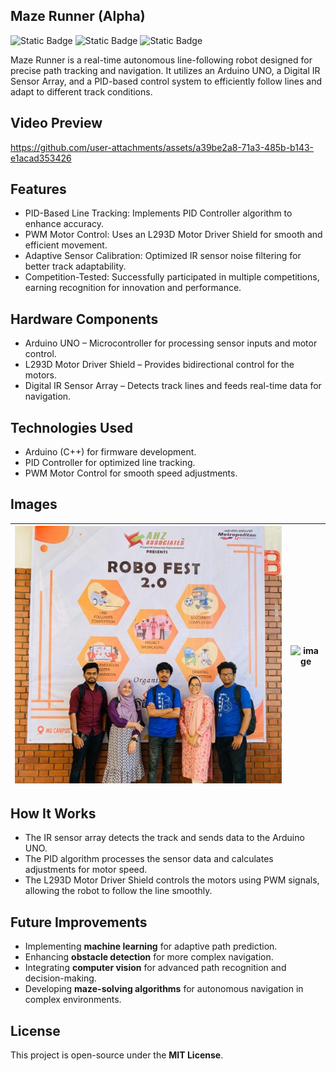 ## Maze Runner (Alpha)

![Static Badge](https://img.shields.io/badge/Arduino-%23009baa)
![Static Badge](https://img.shields.io/badge/Line%20Follower%20Robot-8A2BE2)
![Static Badge](https://img.shields.io/badge/PID%20Controller-greenbright)

Maze Runner is a real-time autonomous line-following robot designed for precise path tracking and navigation. It utilizes an Arduino UNO, a Digital IR Sensor Array, and a PID-based control system to efficiently follow lines and adapt to different track conditions.

## Video Preview
https://github.com/user-attachments/assets/a39be2a8-71a3-485b-b143-e1acad353426

## Features
- PID-Based Line Tracking: Implements PID Controller algorithm to enhance accuracy.
- PWM Motor Control: Uses an L293D Motor Driver Shield for smooth and efficient movement.
- Adaptive Sensor Calibration: Optimized IR sensor noise filtering for better track adaptability.
- Competition-Tested: Successfully participated in multiple competitions, earning recognition for innovation and performance.

## Hardware Components
- Arduino UNO – Microcontroller for processing sensor inputs and motor control.
- L293D Motor Driver Shield – Provides bidirectional control for the motors.
- Digital IR Sensor Array – Detects track lines and feeds real-time data for navigation.

## Technologies Used
- Arduino (C++) for firmware development.
- PID Controller for optimized line tracking.
- PWM Motor Control for smooth speed adjustments.

## Images  
| ![image](https://github.com/tawhidmonowar/maze-runner/blob/main/image/1668615205751.jpg) | ![image](https://github.com/user-attachments/assets/4f6b310e-5dba-4060-9ed3-250fea57dcca) |
|---|---|

## How It Works
- The IR sensor array detects the track and sends data to the Arduino UNO.
- The PID algorithm processes the sensor data and calculates adjustments for motor speed.
- The L293D Motor Driver Shield controls the motors using PWM signals, allowing the robot to follow the line smoothly.

## Future Improvements  
- Implementing **machine learning** for adaptive path prediction.  
- Enhancing **obstacle detection** for more complex navigation.
- Integrating **computer vision** for advanced path recognition and decision-making.  
- Developing **maze-solving algorithms** for autonomous navigation in complex environments. 

## License  
This project is open-source under the **MIT License**.  

